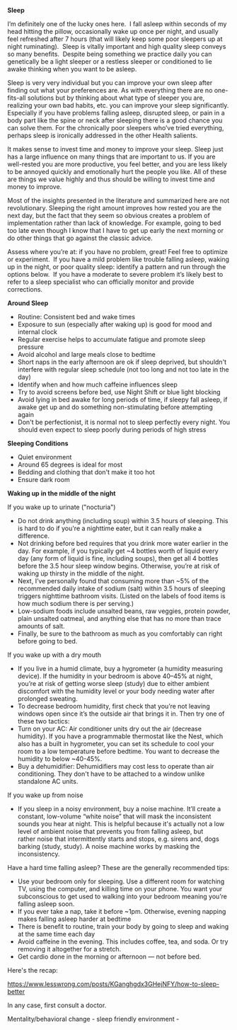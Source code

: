 **Sleep**

I’m definitely one of the lucky ones here.  I fall asleep within seconds of my head hitting the pillow, occasionally wake up once per night, and usually feel refreshed after 7 hours (that will likely keep some poor sleepers up at night ruminating).  Sleep is vitally important and high quality sleep conveys so many benefits.  Despite being something we practice daily you can genetically be a light sleeper or a restless sleeper or conditioned to lie awake thinking when you want to be asleep.

Sleep is very very individual but you can improve your own sleep after finding out what your preferences are. As with everything there are no one-fits-all solutions but by thinking about what type of sleeper you are, realizing your own bad habits, etc. you can improve your sleep significantly. Especially if you have problems falling asleep, disrupted sleep, or pain in a body part like the spine or neck after sleeping there is a good chance you can solve them. For the chronically poor sleepers who’ve tried everything, perhaps sleep is ironically addressed in the other Health salients.

It makes sense to invest time and money to improve your sleep. Sleep just has a large influence on many things that are important to us. If you are well-rested you are more productive, you feel better, and you are less likely to be annoyed quickly and emotionally hurt the people you like. All of these are things we value highly and thus should be willing to invest time and money to improve.

Most of the insights presented in the literature and summarized here are not revolutionary. Sleeping the right amount improves how rested you are the next day, but the fact that they seem so obvious creates a problem of implementation rather than lack of knowledge. For example, going to bed too late even though I know that I have to get up early the next morning or do other things that go against the classic advice.

Assess where you’re at: if you have no problem, great! Feel free to optimize or experiment.  If you have a mild problem like trouble falling asleep, waking up in the night, or poor quality sleep: identify a pattern and run through the options below.  If you have a moderate to severe problem it’s likely best to refer to a sleep specialist who can officially monitor and provide corrections.

**Around Sleep**

- Routine: Consistent bed and wake times
- Exposure to sun (especially after waking up) is good for mood and internal clock
- Regular exercise helps to accumulate fatigue and promote sleep pressure
- Avoid alcohol and large meals close to bedtime
- Short naps in the early afternoon are ok if sleep deprived, but shouldn't interfere with regular sleep schedule (not too long and not too late in the day)
- Identify when and how much caffeine influences sleep
- Try to avoid screens before bed, use Night Shift or blue light blocking 
- Avoid lying in bed awake for long periods of time, if sleepy fall asleep, if awake get up and do something non-stimulating before attempting again
- Don't be perfectionist, it is normal not to sleep perfectly every night. You should even expect to sleep poorly during periods of high stress

**Sleeping Conditions**

- Quiet environment
- Around 65 degrees is ideal for most
- Bedding and clothing that don't make it too hot
- Ensure dark room

  

**Waking up in the middle of the night**

  

If you wake up to urinate ("nocturia")

- Do not drink anything (including soup) within 3.5 hours of sleeping. This is hard to do if you're a nighttime eater, but it can really make a difference. 
- Not drinking before bed requires that you drink more water earlier in the day. For example, if you typically get ~4 bottles worth of liquid every day (any form of liquid is fine, including soups), then get all 4 bottles before the 3.5 hour sleep window begins. Otherwise, you’re at risk of waking up thirsty in the middle of the night.
- Next, I’ve personally found that consuming more than ~5% of the recommended daily intake of sodium (salt) within 3.5 hours of sleeping triggers nighttime bathroom visits. (Listed on the labels of food items is how much sodium there is per serving.)
- Low-sodium foods include unsalted beans, raw veggies, protein powder, plain unsalted oatmeal, and anything else that has no more than trace amounts of salt.
- Finally, be sure to the bathroom as much as you comfortably can right before going to bed.

  

If you wake up with a dry mouth

- If you live in a humid climate, buy a hygrometer (a humidity measuring device). If the humidity in your bedroom is above 40–45% at night, you’re at risk of getting worse sleep (study) due to either ambient discomfort with the humidity level or your body needing water after prolonged sweating. 
- To decrease bedroom humidity, first check that you’re not leaving windows open since it’s the outside air that brings it in. Then try one of these two tactics:
- Turn on your AC: Air conditioner units dry out the air (decrease humidity). If you have a programmable thermostat like the Nest, which also has a built in hygrometer, you can set its schedule to cool your room to a low temperature before bedtime. You want to decrease the humidity to below ~40-45%.
- Buy a dehumidifier: Dehumidifiers may cost less to operate than air conditioning. They don't have to be attached to a window unlike standalone AC units.

If you wake up from noise

- If you sleep in a noisy environment, buy a noise machine. It’ll create a constant, low-volume “white noise” that will mask the inconsistent sounds you hear at night. This is helpful because it's actually not a low level of ambient noise that prevents you from falling asleep, but rather noise that intermittently starts and stops, e.g. sirens and, dogs barking (study, study). A noise machine works by masking the inconsistency.

Have a hard time falling asleep? These are the generally recommended tips:

- Use your bedroom only for sleeping. Use a different room for watching TV, using the computer, and killing time on your phone. You want your subconscious to get used to walking into your bedroom meaning you’re falling asleep soon.
- If you ever take a nap, take it before ~1pm. Otherwise, evening napping makes falling asleep harder at bedtime
- There is benefit to routine, train your body by going to sleep and waking at the same time each day
- Avoid caffeine in the evening. This includes coffee, tea, and soda. Or try removing it altogether for a stretch.
- Get cardio done in the morning or afternoon — not before bed. 

Here's the recap: 

https://www.lesswrong.com/posts/KGanghgdx3GHejNFY/how-to-sleep-better

In any case, first consult a doctor. 

Mentality/behavioral change - sleep friendly environment -